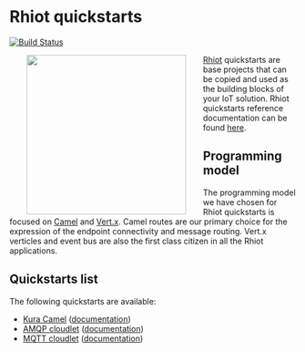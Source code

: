 # Rhiot quickstarts

[![Build Status](https://travis-ci.org/rhiot/quickstarts.svg?branch=master)](https://travis-ci.org/rhiot/quickstarts)

<a href="https://github.com/rhiot/rhiot"><img src="https://github.com/rhiot/rhiot/raw/master/rhiot.png" align="left" height="280" hspace="30"></a>

[Rhiot](http://rhiot.io) quickstarts are base projects that can be copied and used as the building
blocks of your IoT solution. Rhiot quickstarts reference documentation
can be found [here](https://github.com/rhiot/rhiot/blob/master/docs/readme.md#quickstarts).

## Programming model

The programming model we have chosen for Rhiot quickstarts is focused on [Camel](http://camel.apache.org) and
[Vert.x](http://vertx.io). Camel routes are our primary choice for the expression of the endpoint connectivity and
message routing. Vert.x verticles and event bus are also the first class citizen in all the Rhiot applications.

## Quickstarts list

The following quickstarts are available:

* [Kura Camel](https://github.com/rhiot/quickstarts/tree/master/kura-camel) ([documentation](https://rhiot.gitbooks.io/rhiotdocumentation/content/quickstarts/kura_camel_quickstart.html))
* [AMQP cloudlet](https://github.com/rhiot/quickstarts/tree/master/cloudlets/amqp) ([documentation](https://rhiot.gitbooks.io/rhiotdocumentation/content/quickstarts/amqp_cloudlet_quickstarts.html))
* [MQTT cloudlet](https://github.com/rhiot/quickstarts/tree/master/cloudlets/mqtt) ([documentation](https://rhiot.gitbooks.io/rhiotdocumentation/content/quickstarts/mqtt_cloudlet_quickstart.html))